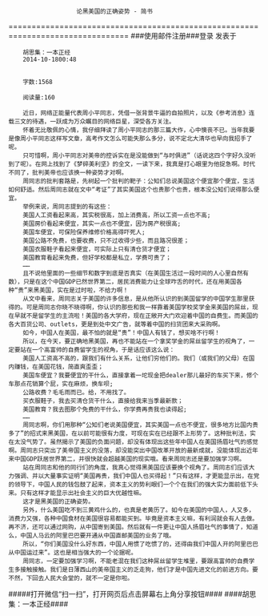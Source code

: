                        论黑美国的正确姿势 - 简书
================================================================================
###使用邮件注册###登录        发表于


        
        胡思集：一本正经
        2014-10-1800:48


        字数:1568

        阅读量:160

        近日，网络正能量代表周小平同志，凭借一张背景牛逼的自拍照片，以及《参考消息》连载三文的待遇，一跃成为万众瞩目的网络巨星，深受各方关注。
        怀着无比敬佩的心情，我仔细拜读了周小平同志的那三篇大作，心中懊丧不已。当年我要是像周小平同志这样写文章，高考作文怎么可能失那么多分，说不定北大清华也早向我招手了呢。
        只可惜啊，周小平同志对美帝的控诉实在是没能做到“与时俱进”（话说这四个字好久没听到了呢）。在网上找到了《梦碎美利坚》的全文，一读下来，我真是打心眼里为他捉急啊。时代不同了，批判美帝也应该换一种姿势才对啊。
        周同志的批判套路是，先树起一个批判的靶子：公知们总说美国这个便宜那个便宜，生活如何舒适。然后周同志就在文中“考证”了其实美国这个也贵那个也贵，根本没公知们说得那么便宜。
        举例来说，周同志提到的有这些：
        美国人工资看起来高，其实税很高，加上消费高，所以工资一点也不高;
        美国房价看起来便宜，其实一点也不便宜，因为房产税很高;
        美国车便宜，可保险保养维修价格高得吓死人;
        美国公路不免费，也要收费，只不过收得少些，而且路况很差；
        美国衣服鞋子看起来便宜，可实际上只有清仓货才便宜；
        美国教育看起来免费，但好学校都是私立，学费可贵了；
        ……
        且不说他里面的一些细节和数字到底是否真实（在美国生活过一段时间的人心里自然有数），只是在这个中国GDP已然世界第二，居民消费能力让全球咋舌的时代，还在用美国各种“贵”来黑美国，实在是过时啦，不给力啊！
        从文中看来，周同志关于美国的许多信息，是从他所认识的到美国留学的中国学生那里获得的。可是周同志你晓不晓得啊，你认识的那些和我一样靠着美国学校奖学金来美国的屌丝，现在早就不是留学生的主流啦！美国的各大学府，现在正敞开大门欢迎着中国的自费生。而美国的各大百货公司、outlets，更是到处中文广告，就等着中国的扫货团来大采购啊。
        如今，中国人在美国，最不怕的就是“贵”！中国人有钱了，想买啥不行啊！
        所以，在今天，要正确地黑美国，再也不能站在一个拿奖学金的屌丝留学生的视角了，一定要站在一个高富帅的自费留学生的视角，于是话应该这么说：
        美国人工资高不高的，跟我们有什么关系，让他们穷他们的。我们（或我们的父母）在国内赚钱，在美国花钱，简直爽歪歪；
        美国车便宜？我要便宜的干什么，直接拿着一坨现金把dealer那儿最好的车买下来，修个车那点花销算个屁，实在麻烦，换车呗;
        公路收费？毛毛雨而已。给，不用找了。
        买衣服鞋子，我去买清仓货干什么，直接给我来当季最新款；
        美国教育？我去图那个免费的干什么，你学费再贵我也读得起;
        ……
        周同志啊，你们用那种“公知们老说美国便宜，其实美国一点也不便宜，很多地方比国内贵多了”的招式来黑美国，在以前可能很有力度，可现在实在已经跟不上形势了。这种批判法，实在太没气势了。虽然揭示了美国的负面问题，却没有体现出这些年中国人在美国扬眉吐气的感觉啊。周同志只突出了美帝国主义的没落，却没能突出中国改革开放的最新成就，没能体现出近年来中国GDP跃居世界第二，并很快就会超越美国的现实哦。看来周同志还是要加强学习啊。
        站在周同志和他的同行们的角度，我真心觉得黑美国应该要换个视角了。周同志们应该大力强调、并以大量事实证明“美国再贵，我们中国人也买得起！”只有这样，才更能显示出，在党的领导下，中国人民的钱包鼓了起来，资本主义的势利眼们一个个在我们的强大实力面前低下头来。只有这样才能显示出社会主义的巨大优越性嘛。
        这才是黑美国的正确姿势。
        另外，什么美国吃不到三黄鸡什么的，也真是老黄历了。如今在美国的中国人，人又多，消费力又强，各种中国食材在美国很容易都能买到。毕竟是资本主义嘛，有利润就会有人去做。再不济，还可以通过网购，从中国寄到美国。然后就有一件更让中国人扬眉吐气的事情了，知道么，中国人马云的阿里巴巴要开通从中国直邮美国的业务了哦。
        所以，“你们美国没什么好东西，中国人用惯了吃惯了的，还得由我们中国人开的阿里巴巴从中国运过来”。这也是相当强大的一个论据呢。
        周同志，一定要加强学习啊，不能老混在我们这种屌丝留学生堆里，要跟高富帅的自费学生多接触接触。我们是日薄西山的美帝国主义的乏走狗，他们才是中国先进文化的前进方向。要不然，下回去人民大会堂的，就不一定是你啦。
#####打开微信“扫一扫”，打开网页后点击屏幕右上角分享按钮####
        ####胡思集：一本正经####
      